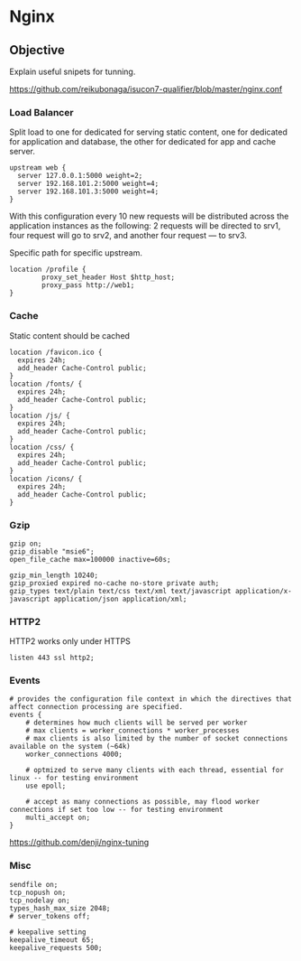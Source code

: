 # Nginx

## Objective
Explain useful snipets for tunning.

https://github.com/reikubonaga/isucon7-qualifier/blob/master/nginx.conf


### Load Balancer
Split load to one for dedicated for serving static content, one for dedicated for application and database, the other for dedicated for app and cache server.

```
upstream web {
  server 127.0.0.1:5000 weight=2;
  server 192.168.101.2:5000 weight=4;
  server 192.168.101.3:5000 weight=4;
}
```

With this configuration every 10 new requests will be distributed across the application instances as the following: 2 requests will be directed to srv1, four request will go to srv2, and another four request — to srv3.


Specific path for specific upstream.

```
location /profile {
        proxy_set_header Host $http_host;
        proxy_pass http://web1;
}
```

### Cache

Static content should be cached

```
location /favicon.ico {
  expires 24h;
  add_header Cache-Control public;
}
location /fonts/ {
  expires 24h;
  add_header Cache-Control public;
}
location /js/ {
  expires 24h;
  add_header Cache-Control public;
}
location /css/ {
  expires 24h;
  add_header Cache-Control public;
}
location /icons/ {
  expires 24h;
  add_header Cache-Control public;
}
```


### Gzip

```
gzip on;
gzip_disable "msie6";
open_file_cache max=100000 inactive=60s;
```

```
gzip_min_length 10240;
gzip_proxied expired no-cache no-store private auth;
gzip_types text/plain text/css text/xml text/javascript application/x-javascript application/json application/xml;
```


### HTTP2

HTTP2 works only under HTTPS

```
listen 443 ssl http2;
```



### Events

```
# provides the configuration file context in which the directives that affect connection processing are specified.
events {
    # determines how much clients will be served per worker
    # max clients = worker_connections * worker_processes
    # max clients is also limited by the number of socket connections available on the system (~64k)
    worker_connections 4000;

    # optmized to serve many clients with each thread, essential for linux -- for testing environment
    use epoll;

    # accept as many connections as possible, may flood worker connections if set too low -- for testing environment
    multi_accept on;
}

```

https://github.com/denji/nginx-tuning


### Misc

```
sendfile on;
tcp_nopush on;
tcp_nodelay on;
types_hash_max_size 2048;
# server_tokens off;

# keepalive setting
keepalive_timeout 65;
keepalive_requests 500;

```
